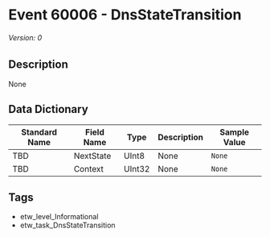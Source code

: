 # Event 60006 - DnsStateTransition
###### Version: 0

## Description
None

## Data Dictionary
|Standard Name|Field Name|Type|Description|Sample Value|
|---|---|---|---|---|
|TBD|NextState|UInt8|None|`None`|
|TBD|Context|UInt32|None|`None`|

## Tags
* etw_level_Informational
* etw_task_DnsStateTransition